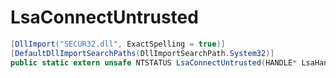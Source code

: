 # LsaConnectUntrusted

```csharp
[DllImport("SECUR32.dll", ExactSpelling = true)]
[DefaultDllImportSearchPaths(DllImportSearchPath.System32)]
public static extern unsafe NTSTATUS LsaConnectUntrusted(HANDLE* LsaHandle);
```
